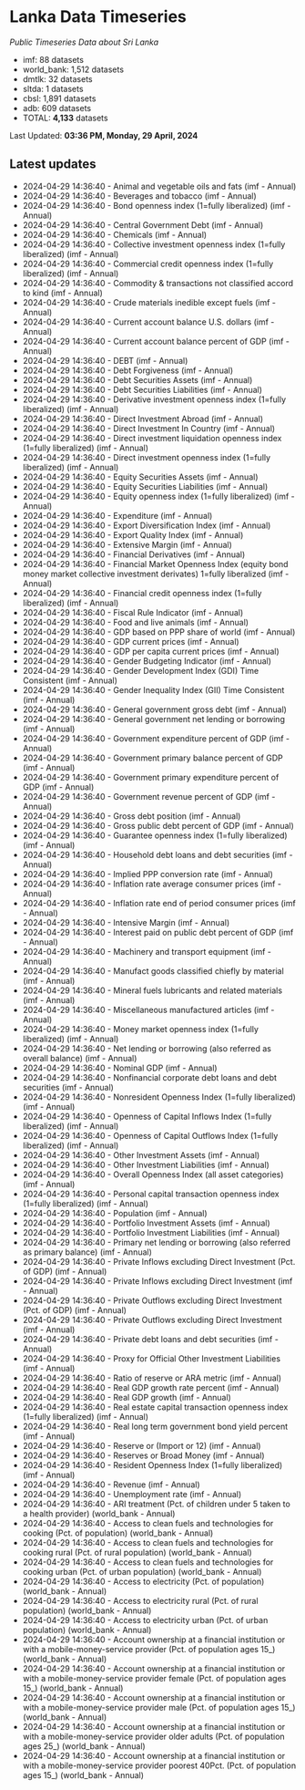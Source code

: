 # Lanka Data Timeseries
*Public Timeseries Data about Sri Lanka*

* imf: 88 datasets
* world_bank: 1,512 datasets
* dmtlk: 32 datasets
* sltda: 1 datasets
* cbsl: 1,891 datasets
* adb: 609 datasets
* TOTAL: **4,133** datasets

Last Updated: **03:36 PM, Monday, 29 April, 2024**

## Latest updates

* 2024-04-29 14:36:40 - Animal and vegetable oils and fats (imf - Annual)
* 2024-04-29 14:36:40 - Beverages and tobacco (imf - Annual)
* 2024-04-29 14:36:40 - Bond openness index (1=fully liberalized) (imf - Annual)
* 2024-04-29 14:36:40 - Central Government Debt (imf - Annual)
* 2024-04-29 14:36:40 - Chemicals (imf - Annual)
* 2024-04-29 14:36:40 - Collective investment openness index (1=fully liberalized) (imf - Annual)
* 2024-04-29 14:36:40 - Commercial credit openness index (1=fully liberalized) (imf - Annual)
* 2024-04-29 14:36:40 - Commodity & transactions not classified accord to kind (imf - Annual)
* 2024-04-29 14:36:40 - Crude materials inedible except fuels (imf - Annual)
* 2024-04-29 14:36:40 - Current account balance U.S. dollars (imf - Annual)
* 2024-04-29 14:36:40 - Current account balance percent of GDP (imf - Annual)
* 2024-04-29 14:36:40 - DEBT (imf - Annual)
* 2024-04-29 14:36:40 - Debt Forgiveness (imf - Annual)
* 2024-04-29 14:36:40 - Debt Securities Assets (imf - Annual)
* 2024-04-29 14:36:40 - Debt Securities Liabilities (imf - Annual)
* 2024-04-29 14:36:40 - Derivative investment openness index (1=fully liberalized) (imf - Annual)
* 2024-04-29 14:36:40 - Direct Investment Abroad (imf - Annual)
* 2024-04-29 14:36:40 - Direct Investment In Country (imf - Annual)
* 2024-04-29 14:36:40 - Direct investment liquidation openness index (1=fully liberalized) (imf - Annual)
* 2024-04-29 14:36:40 - Direct investment openness index (1=fully liberalized) (imf - Annual)
* 2024-04-29 14:36:40 - Equity Securities Assets (imf - Annual)
* 2024-04-29 14:36:40 - Equity Securities Liabilities (imf - Annual)
* 2024-04-29 14:36:40 - Equity openness index (1=fully liberalized) (imf - Annual)
* 2024-04-29 14:36:40 - Expenditure (imf - Annual)
* 2024-04-29 14:36:40 - Export Diversification Index (imf - Annual)
* 2024-04-29 14:36:40 - Export Quality Index (imf - Annual)
* 2024-04-29 14:36:40 - Extensive Margin (imf - Annual)
* 2024-04-29 14:36:40 - Financial Derivatives (imf - Annual)
* 2024-04-29 14:36:40 - Financial Market Openness Index (equity bond money market collective investment derivates) 1=fully liberalized (imf - Annual)
* 2024-04-29 14:36:40 - Financial credit openness index (1=fully liberalized) (imf - Annual)
* 2024-04-29 14:36:40 - Fiscal Rule Indicator (imf - Annual)
* 2024-04-29 14:36:40 - Food and live animals (imf - Annual)
* 2024-04-29 14:36:40 - GDP based on PPP share of world (imf - Annual)
* 2024-04-29 14:36:40 - GDP current prices (imf - Annual)
* 2024-04-29 14:36:40 - GDP per capita current prices (imf - Annual)
* 2024-04-29 14:36:40 - Gender Budgeting Indicator (imf - Annual)
* 2024-04-29 14:36:40 - Gender Development Index (GDI) Time Consistent (imf - Annual)
* 2024-04-29 14:36:40 - Gender Inequality Index (GII) Time Consistent (imf - Annual)
* 2024-04-29 14:36:40 - General government gross debt (imf - Annual)
* 2024-04-29 14:36:40 - General government net lending or borrowing (imf - Annual)
* 2024-04-29 14:36:40 - Government expenditure percent of GDP (imf - Annual)
* 2024-04-29 14:36:40 - Government primary balance percent of GDP (imf - Annual)
* 2024-04-29 14:36:40 - Government primary expenditure percent of GDP (imf - Annual)
* 2024-04-29 14:36:40 - Government revenue percent of GDP (imf - Annual)
* 2024-04-29 14:36:40 - Gross debt position (imf - Annual)
* 2024-04-29 14:36:40 - Gross public debt percent of GDP (imf - Annual)
* 2024-04-29 14:36:40 - Guarantee openness index (1=fully liberalized) (imf - Annual)
* 2024-04-29 14:36:40 - Household debt loans and debt securities (imf - Annual)
* 2024-04-29 14:36:40 - Implied PPP conversion rate (imf - Annual)
* 2024-04-29 14:36:40 - Inflation rate average consumer prices (imf - Annual)
* 2024-04-29 14:36:40 - Inflation rate end of period consumer prices (imf - Annual)
* 2024-04-29 14:36:40 - Intensive Margin (imf - Annual)
* 2024-04-29 14:36:40 - Interest paid on public debt percent of GDP (imf - Annual)
* 2024-04-29 14:36:40 - Machinery and transport equipment (imf - Annual)
* 2024-04-29 14:36:40 - Manufact goods classified chiefly by material (imf - Annual)
* 2024-04-29 14:36:40 - Mineral fuels lubricants and related materials (imf - Annual)
* 2024-04-29 14:36:40 - Miscellaneous manufactured articles (imf - Annual)
* 2024-04-29 14:36:40 - Money market openness index (1=fully liberalized) (imf - Annual)
* 2024-04-29 14:36:40 - Net lending or borrowing (also referred as overall balance) (imf - Annual)
* 2024-04-29 14:36:40 - Nominal GDP (imf - Annual)
* 2024-04-29 14:36:40 - Nonfinancial corporate debt loans and debt securities (imf - Annual)
* 2024-04-29 14:36:40 - Nonresident Openness Index (1=fully liberalized) (imf - Annual)
* 2024-04-29 14:36:40 - Openness of Capital Inflows Index (1=fully liberalized) (imf - Annual)
* 2024-04-29 14:36:40 - Openness of Capital Outflows Index (1=fully liberalized) (imf - Annual)
* 2024-04-29 14:36:40 - Other Investment Assets (imf - Annual)
* 2024-04-29 14:36:40 - Other Investment Liabilities (imf - Annual)
* 2024-04-29 14:36:40 - Overall Openness Index (all asset categories) (imf - Annual)
* 2024-04-29 14:36:40 - Personal capital transaction openness index (1=fully liberalized) (imf - Annual)
* 2024-04-29 14:36:40 - Population (imf - Annual)
* 2024-04-29 14:36:40 - Portfolio Investment Assets (imf - Annual)
* 2024-04-29 14:36:40 - Portfolio Investment Liabilities (imf - Annual)
* 2024-04-29 14:36:40 - Primary net lending or borrowing (also referred as primary balance) (imf - Annual)
* 2024-04-29 14:36:40 - Private Inflows excluding Direct Investment (Pct. of GDP) (imf - Annual)
* 2024-04-29 14:36:40 - Private Inflows excluding Direct Investment (imf - Annual)
* 2024-04-29 14:36:40 - Private Outflows excluding Direct Investment (Pct. of GDP) (imf - Annual)
* 2024-04-29 14:36:40 - Private Outflows excluding Direct Investment (imf - Annual)
* 2024-04-29 14:36:40 - Private debt loans and debt securities (imf - Annual)
* 2024-04-29 14:36:40 - Proxy for Official Other Investment Liabilities (imf - Annual)
* 2024-04-29 14:36:40 - Ratio of reserve or ARA metric (imf - Annual)
* 2024-04-29 14:36:40 - Real GDP growth rate percent (imf - Annual)
* 2024-04-29 14:36:40 - Real GDP growth (imf - Annual)
* 2024-04-29 14:36:40 - Real estate capital transaction openness index (1=fully liberalized) (imf - Annual)
* 2024-04-29 14:36:40 - Real long term government bond yield percent (imf - Annual)
* 2024-04-29 14:36:40 - Reserve or (Import or 12) (imf - Annual)
* 2024-04-29 14:36:40 - Reserves or Broad Money (imf - Annual)
* 2024-04-29 14:36:40 - Resident Openness Index (1=fully liberalized) (imf - Annual)
* 2024-04-29 14:36:40 - Revenue (imf - Annual)
* 2024-04-29 14:36:40 - Unemployment rate (imf - Annual)
* 2024-04-29 14:36:40 - ARI treatment (Pct. of children under 5 taken to a health provider) (world_bank - Annual)
* 2024-04-29 14:36:40 - Access to clean fuels and technologies for cooking (Pct. of population) (world_bank - Annual)
* 2024-04-29 14:36:40 - Access to clean fuels and technologies for cooking rural (Pct. of rural population) (world_bank - Annual)
* 2024-04-29 14:36:40 - Access to clean fuels and technologies for cooking urban (Pct. of urban population) (world_bank - Annual)
* 2024-04-29 14:36:40 - Access to electricity (Pct. of population) (world_bank - Annual)
* 2024-04-29 14:36:40 - Access to electricity rural (Pct. of rural population) (world_bank - Annual)
* 2024-04-29 14:36:40 - Access to electricity urban (Pct. of urban population) (world_bank - Annual)
* 2024-04-29 14:36:40 - Account ownership at a financial institution or with a mobile-money-service provider (Pct. of population ages 15_) (world_bank - Annual)
* 2024-04-29 14:36:40 - Account ownership at a financial institution or with a mobile-money-service provider female (Pct. of population ages 15_) (world_bank - Annual)
* 2024-04-29 14:36:40 - Account ownership at a financial institution or with a mobile-money-service provider male (Pct. of population ages 15_) (world_bank - Annual)
* 2024-04-29 14:36:40 - Account ownership at a financial institution or with a mobile-money-service provider older adults (Pct. of population ages 25_) (world_bank - Annual)
* 2024-04-29 14:36:40 - Account ownership at a financial institution or with a mobile-money-service provider poorest 40Pct. (Pct. of population ages 15_) (world_bank - Annual)